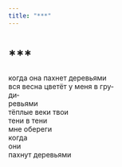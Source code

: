 ```yaml
---
title: "***"
---
```


<h1>***</h1>

<section>

когда она пахнет деревьями\
вся весна цветёт у меня в гру&#8208;\
ди&#8208;\
ревьями\
тёплые веки твои\
тени в тени\
мне обереги\
когда\
они\
пахнут деревьями

</section>
